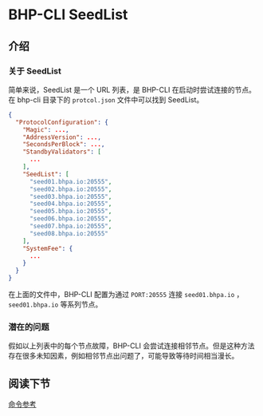 # BHP-CLI SeedList

## 介绍
### 关于 SeedList
简单来说，SeedList 是一个 URL 列表，是 BHP-CLI 在启动时尝试连接的节点。在 bhp-cli 目录下的 `protcol.json` 文件中可以找到 SeedList。

```json
{
  "ProtocolConfiguration": {
    "Magic": ...,
    "AddressVersion": ...,
    "SecondsPerBlock": ...,
    "StandbyValidators": [
      ...
    ],
    "SeedList": [
      "seed01.bhpa.io:20555",
      "seed02.bhpa.io:20555",
      "seed03.bhpa.io:20555",
      "seed04.bhpa.io:20555",
      "seed05.bhpa.io:20555",
      "seed06.bhpa.io:20555",
      "seed07.bhpa.io:20555",
      "seed08.bhpa.io:20555"
    ],
    "SystemFee": {
      ...
    }
  }
}
```
在上面的文件中，BHP-CLI 配置为通过 `PORT:20555` 连接 `seed01.bhpa.io` ，`seed01.bhpa.io` 等系列节点。

### 潜在的问题
假如以上列表中的每个节点故障，BHP-CLI 会尝试连接相邻节点。但是这种方法存在很多未知因素，例如相邻节点出问题了，可能导致等待时间相当漫长。

## 阅读下节

[命令参考](cli.md)


